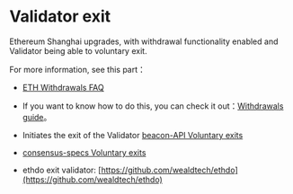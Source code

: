 # Validator exit

Ethereum Shanghai upgrades, with withdrawal functionality enabled and Validator being able to voluntary exit.

For more information, see this part：

- [ETH Withdrawals FAQ](https://notes.ethereum.org/@launchpad/withdrawals-faq)

- If you want to know how to do this, you can check it out：[Withdrawals guide](https://notes.ethereum.org/@launchpad/withdrawals-guide)。

- Initiates the exit of the Validator [beacon-API Voluntary exits ](https://ethereum.github.io/beacon-APIs/#/Beacon/submitPoolVoluntaryExit)

- [consensus-specs Voluntary exits](https://github.com/ethereum/consensus-specs/blob/5576d0e6850b0ddbffd1ec122841b35e31e66fee/specs/phase0/beacon-chain.md#voluntary-exits)
- ethdo exit validator: [https://github.com/wealdtech/ethdo](https://github.com/wealdtech/ethdo)

